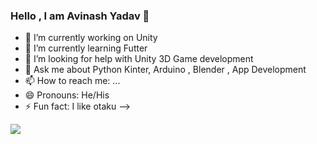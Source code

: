 ### Hello , I am Avinash Yadav 👋


- 🔭 I’m currently working on Unity 
- 🌱 I’m currently learning Futter
- 🤔 I’m looking for help with Unity 3D Game development
- 💬 Ask me about Python Kinter, Arduino , Blender , App Development 
- 📫 How to reach me: ...
- 😄 Pronouns: He/His
- ⚡ Fun fact: I like otaku
-->
<img src="https://github-readme-stats.vercel.app/api?username=Avin19&&show_icons=true&title_color=66ff33&icon_color=bb2ade&text_color=daf7dc&bg_color=191919">
